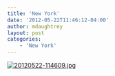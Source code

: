 ```yaml
---
title: 'New York'
date: '2012-05-22T11:46:12-04:00'
author: mdaughtrey
layout: post
categories:
    - 'New York'
---
```


[![20120522-114609.jpg](/assets/uploads/2012/05/20120522-114609.jpg)](/assets/uploads/2012/05/20120522-114609.jpg)
